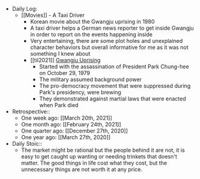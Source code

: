 - Daily Log:
    - [[Movies]] - A Taxi Driver
        - Korean movie about the Gwangju uprising in 1980
        - A taxi driver helps a German news reporter to get inside Gwangju in order to report on the events happening inside
        - Very entertaining, there are some plot holes and unexplained character behaviors but overall informative for me as it was not something I knew about
        - [[til2021]] [Gwangju Uprising](https://en.wikipedia.org/wiki/Gwangju_Uprising)
            - Started with the assassination of President Park Chung-hee on October 29, 1979
            - The military assumed background power
            - The pro-democracy movement that were suppressed during Park's presidency, were brewing
            - They demonstrated against martial laws that were enacted when Park died
- Retrospective::
    - One week ago: [[March 20th, 2021]]
    - One month ago: [[February 24th, 2021]]
    - One quarter ago: [[December 27th, 2020]]
    - One year ago: [[March 27th, 2020]]
- Daily Stoic::
    - The market might be rational but the people behind it are not, it is easy to get caught up wanting or needing trinkets that doesn't matter. The good things in life cost what they cost, but the unnecessary things are not worth it at any price.
